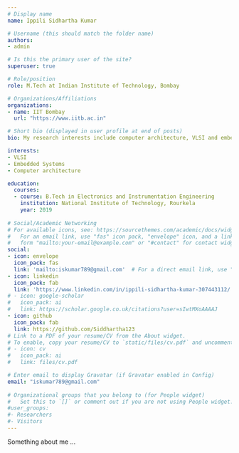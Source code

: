 ```yaml
---
# Display name
name: Ippili Sidhartha Kumar

# Username (this should match the folder name)
authors:
- admin

# Is this the primary user of the site?
superuser: true

# Role/position
role: M.Tech at Indian Institute of Technology, Bombay

# Organizations/Affiliations
organizations:
- name: IIT Bombay
  url: "https://www.iitb.ac.in"

# Short bio (displayed in user profile at end of posts)
bio: My research interests include computer architecture, VLSI and embedded systems.

interests:
- VLSI
- Embedded Systems
- Computer architecture

education:
  courses:
  - course: B.Tech in Electronics and Instrumentation Engineering
    institution: National Institute of Technology, Rourkela
    year: 2019
    
# Social/Academic Networking
# For available icons, see: https://sourcethemes.com/academic/docs/widgets/#icons
#   For an email link, use "fas" icon pack, "envelope" icon, and a link in the
#   form "mailto:your-email@example.com" or "#contact" for contact widget.
social:
- icon: envelope
  icon_pack: fas
  link: 'mailto:iskumar789@gmail.com'  # For a direct email link, use "mailto:test@example.org".
- icon: linkedin
  icon_pack: fab
  link: 'https://www.linkedin.com/in/ippili-sidhartha-kumar-307443112/'  
# - icon: google-scholar
#   icon_pack: ai
#   link: https://scholar.google.co.uk/citations?user=sIwtMXoAAAAJ
- icon: github
  icon_pack: fab
  link: https://github.com/Siddhartha123
# Link to a PDF of your resume/CV from the About widget.
# To enable, copy your resume/CV to `static/files/cv.pdf` and uncomment the lines below.  
# - icon: cv
#   icon_pack: ai
#   link: files/cv.pdf

# Enter email to display Gravatar (if Gravatar enabled in Config)
email: "iskumar789@gmail.com"
  
# Organizational groups that you belong to (for People widget)
#   Set this to `[]` or comment out if you are not using People widget.  
#user_groups:
#- Researchers
#- Visitors
---
```


Something about me ...
